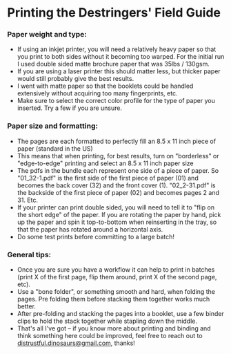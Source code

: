 
# Printing the Destringers' Field Guide

### Paper weight and type:

- If using an inkjet printer, you will need a relatively heavy paper so that you print to both sides without it becoming too warped. For the initial run I used double sided matte brochure paper that was 35lbs / 130gsm.
- If you are using a laser printer this should matter less, but thicker paper would still probably give the best results.
- I went with matte paper so that the booklets could be handled extensively without acquiring too many fingerprints, etc.
- Make sure to select the correct color profile for the type of paper you inserted. Try a few if you are unsure.


### Paper size and formatting:

- The pages are each formatted to perfectly fill an 8.5 x 11 inch piece of paper (standard in the US)
- This means that when printing, for best results, turn on "borderless" or "edge-to-edge" printing and select an 8.5 x 11 inch paper size
- The pdfs in the bundle each represent one side of a piece of paper. So "01_32-1.pdf" is the first side of the first piece of paper (01) and becomes the back cover (32) and the front cover (1). "02_2-31.pdf" is the backside of the first piece of paper (02) and becomes pages 2 and 31. Etc.
- If your printer can print double sided, you will need to tell it to "flip on the short edge" of the paper. If you are rotating the paper by hand, pick up the paper and spin it top-to-bottom when reinserting in the tray, so that the paper has rotated around a horizontal axis.
- Do some test prints before committing to a large batch!

### General tips:
- Once you are sure you have a workflow it can help to print in batches (print X of the first page, flip them around, print X of the second page, etc).
- Use a "bone folder", or something smooth and hard, when folding the pages. Pre folding them before stacking them together works much better.
- After pre-folding and stacking the pages into a booklet, use a few binder clips to hold the stack together while stapling down the middle.
- That's all I've got – if you know more about printing and binding and think something here could be improved, feel free to reach out to distrustful.dinosaurs@gmail.com, thanks!

